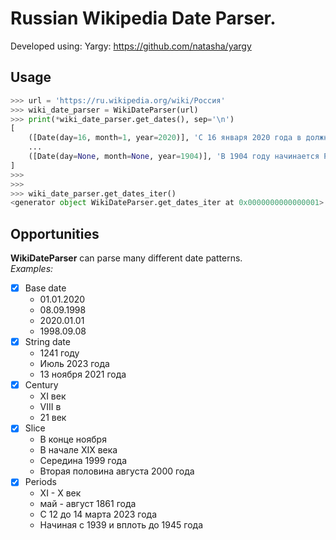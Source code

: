 # Russian Wikipedia Date Parser.

Developed using: Yargy: https://github.com/natasha/yargy

## Usage
``` python
>>> url = 'https://ru.wikipedia.org/wiki/Россия'
>>> wiki_date_parser = WikiDateParser(url)
>>> print(*wiki_date_parser.get_dates(), sep='\n')
[
    ([Date(day=16, month=1, year=2020)], 'C 16 января 2020 года в должности председателя правительства находится Михаил Мишустин.')
    ...
    ([Date(day=None, month=None, year=1904)], 'В 1904 году начинается Русско-японская война.')
]
>>>
>>>
>>> wiki_date_parser.get_dates_iter()
<generator object WikiDateParser.get_dates_iter at 0x0000000000000001>
```

## Opportunities
__WikiDateParser__ can parse many different date patterns.<br>
*Examples:*
- [x] Base date
  - 01.01.2020
  - 08.09.1998
  - 2020.01.01
  - 1998.09.08
- [x] String date
  - 1241 году
  - Июль 2023 года
  - 13 ноября 2021 года
- [x] Сentury
  - XI век
  - VIII в
  - 21 век
- [x] Slice
  - В конце ноября
  - В начале XIX века
  - Середина 1999 года
  - Вторая половина августа 2000 года
- [x] Periods
  - XI - X век
  - май - август 1861 года
  - С 12 до 14 марта 2023 года
  - Начиная с 1939 и вплоть до 1945 года